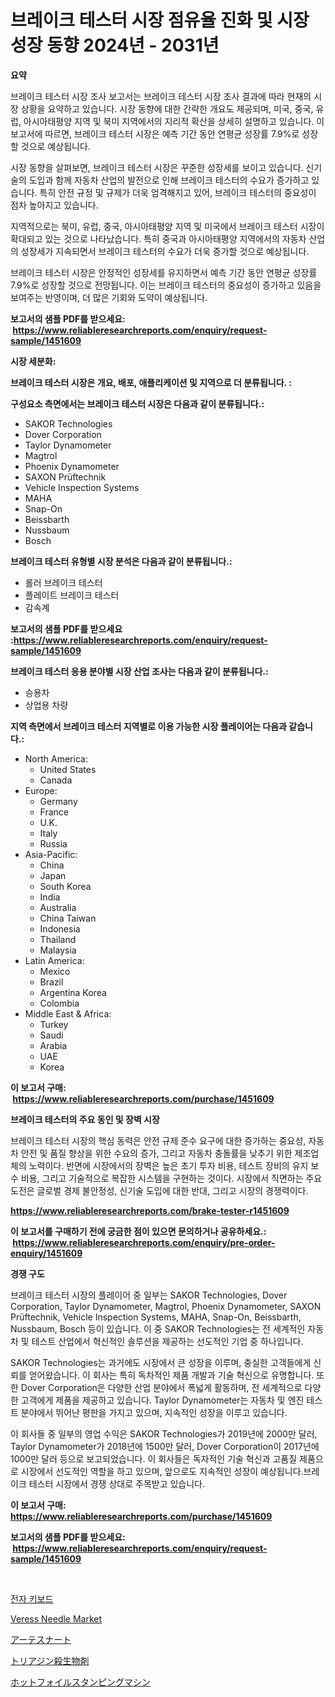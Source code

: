 <p><h1>브레이크 테스터 시장 점유율 진화 및 시장 성장 동향 2024년 - 2031년</h1></p><p><strong>요약</strong></p>
<p><p>브레이크 테스터 시장 조사 보고서는 브레이크 테스터 시장 조사 결과에 따라 현재의 시장 상황을 요약하고 있습니다. 시장 동향에 대한 간략한 개요도 제공되며, 미국, 중국, 유럽, 아시아태평양 지역 및 북미 지역에서의 지리적 확산을 상세히 설명하고 있습니다. 이 보고서에 따르면, 브레이크 테스터 시장은 예측 기간 동안 연평균 성장률 7.9%로 성장할 것으로 예상됩니다.</p><p>시장 동향을 살펴보면, 브레이크 테스터 시장은 꾸준한 성장세를 보이고 있습니다. 신기술의 도입과 함께 자동차 산업의 발전으로 인해 브레이크 테스터의 수요가 증가하고 있습니다. 특히 안전 규정 및 규제가 더욱 엄격해지고 있어, 브레이크 테스터의 중요성이 점차 높아지고 있습니다.</p><p>지역적으로는 북미, 유럽, 중국, 아시아태평양 지역 및 미국에서 브레이크 테스터 시장이 확대되고 있는 것으로 나타났습니다. 특히 중국과 아시아태평양 지역에서의 자동차 산업의 성장세가 지속되면서 브레이크 테스터의 수요가 더욱 증가할 것으로 예상됩니다.</p><p>브레이크 테스터 시장은 안정적인 성장세를 유지하면서 예측 기간 동안 연평균 성장률 7.9%로 성장할 것으로 전망됩니다. 이는 브레이크 테스터의 중요성이 증가하고 있음을 보여주는 반영이며, 더 많은 기회와 도약이 예상됩니다.</p></p>
<p><strong>보고서의 샘플 PDF를 받으세요: &nbsp;<a href="https://www.reliableresearchreports.com/enquiry/request-sample/1451609">https://www.reliableresearchreports.com/enquiry/request-sample/1451609</a></strong></p>
<p><strong>시장 세분화:</strong></p>
<p><strong> 브레이크 테스터 시장은 개요, 배포, 애플리케이션 및 지역으로 더 분류됩니다. :</strong></p>
<p><strong>구성요소 측면에서는 브레이크 테스터 시장은 다음과 같이 분류됩니다.:</strong></p>
<p><ul><li>SAKOR Technologies</li><li>Dover Corporation</li><li>Taylor Dynamometer</li><li>Magtrol</li><li>Phoenix Dynamometer</li><li>SAXON Prüftechnik</li><li>Vehicle Inspection Systems</li><li>MAHA</li><li>Snap-On</li><li>Beissbarth</li><li>Nussbaum</li><li>Bosch</li></ul></p>
<p><strong> 브레이크 테스터 유형별 시장 분석은 다음과 같이 분류됩니다.:</strong></p>
<p><ul><li>롤러 브레이크 테스터</li><li>플레이트 브레이크 테스터</li><li>감속계</li></ul></p>
<p><strong>보고서의 샘플 PDF를 받으세요 :<a href="https://www.reliableresearchreports.com/enquiry/request-sample/1451609">https://www.reliableresearchreports.com/enquiry/request-sample/1451609</a></strong></p>
<p><strong> 브레이크 테스터 응용 분야별 시장 산업 조사는 다음과 같이 분류됩니다.:</strong></p>
<p><ul><li>승용차</li><li>상업용 차량</li></ul></p>
<p><strong>지역 측면에서 브레이크 테스터 지역별로 이용 가능한 시장 플레이어는 다음과 같습니다.:</strong></p>
<p><ul>
    <li>
        North America:
        <ul>
            <li>United States</li>
            <li>Canada</li>
        </ul>
    </li>
    <li>
        Europe:
        <ul>
            <li>Germany</li>
            <li>France</li>
            <li>U.K.</li>
            <li>Italy</li>
            <li>Russia</li>
        </ul>
    </li>
    <li>
        Asia-Pacific:
        <ul>
            <li>China</li>
            <li>Japan</li>
            <li>South Korea</li>
            <li>India</li>
            <li>Australia</li>
            <li>China Taiwan</li>
            <li>Indonesia</li>
            <li>Thailand</li>
            <li>Malaysia</li>
        </ul>
    </li>
    <li>
        Latin America:
        <ul>
            <li>Mexico</li>
            <li>Brazil</li>
            <li>Argentina Korea</li>
            <li>Colombia</li>
        </ul>
    </li>
    <li>
        Middle East & Africa:
        <ul>
            <li>Turkey</li>
            <li>Saudi</li>
            <li>Arabia</li>
            <li>UAE</li>
            <li>Korea</li>
        </ul>
    </li>
    </ul></p>
<p><strong>이 보고서 구매: &nbsp;<a href="https://www.reliableresearchreports.com/purchase/1451609">https://www.reliableresearchreports.com/purchase/1451609</a></strong></p>
<p><strong>브레이크 테스터의 주요 동인 및 장벽 시장</strong></p>
<p><p>브레이크 테스터 시장의 핵심 동력은 안전 규제 준수 요구에 대한 증가하는 중요성, 자동차 안전 및 품질 향상을 위한 수요의 증가, 그리고 자동차 충돌률을 낮추기 위한 제조업체의 노력이다. 반면에 시장에서의 장벽은 높은 초기 투자 비용, 테스트 장비의 유지 보수 비용, 그리고 기술적으로 복잡한 시스템을 구현하는 것이다. 시장에서 직면하는 주요 도전은 글로벌 경제 불안정성, 신기술 도입에 대한 반대, 그리고 시장의 경쟁력이다.</p></p>
<p><strong><a href="https://www.reliableresearchreports.com/brake-tester-r1451609">https://www.reliableresearchreports.com/brake-tester-r1451609</a></strong></p>
<p><strong>이 보고서를 구매하기 전에 궁금한 점이 있으면 문의하거나 공유하세요.: &nbsp;<a href="https://www.reliableresearchreports.com/enquiry/pre-order-enquiry/1451609">https://www.reliableresearchreports.com/enquiry/pre-order-enquiry/1451609</a></strong></p>
<p><strong>경쟁 구도</strong></p>
<p><p>브레이크 테스터 시장의 플레이어 중 일부는 SAKOR Technologies, Dover Corporation, Taylor Dynamometer, Magtrol, Phoenix Dynamometer, SAXON Prüftechnik, Vehicle Inspection Systems, MAHA, Snap-On, Beissbarth, Nussbaum, Bosch 등이 있습니다. 이 중 SAKOR Technologies는 전 세계적인 자동차 및 테스트 산업에서 혁신적인 솔루션을 제공하는 선도적인 기업 중 하나입니다. </p><p>SAKOR Technologies는 과거에도 시장에서 큰 성장을 이루며, 충실한 고객들에게 신뢰를 얻어왔습니다. 이 회사는 특히 독차적인 제품 개발과 기술 혁신으로 유명합니다. 또한 Dover Corporation은 다양한 산업 분야에서 폭넓게 활동하며, 전 세계적으로 다양한 고객에게 제품을 제공하고 있습니다. Taylor Dynamometer는 자동차 및 엔진 테스트 분야에서 뛰어난 평판을 가지고 있으며, 지속적인 성장을 이루고 있습니다.</p><p>이 회사들 중 일부의 영업 수익은 SAKOR Technologies가 2019년에 2000만 달러, Taylor Dynamometer가 2018년에 1500만 달러, Dover Corporation이 2017년에 1000만 달러 등으로 보고되었습니다. 이 회사들은 독자적인 기술 혁신과 고품질 제품으로 시장에서 선도적인 역할을 하고 있으며, 앞으로도 지속적인 성장이 예상됩니다.브레이크 테스터 시장에서 경쟁 상대로 주목받고 있습니다.</p></p>
<p><strong>이 보고서 구매: &nbsp; <a href="https://www.reliableresearchreports.com/purchase/1451609">https://www.reliableresearchreports.com/purchase/1451609</a></strong></p>
<p><strong>보고서의 샘플 PDF를 받으세요: &nbsp;<a href="https://www.reliableresearchreports.com/enquiry/request-sample/1451609">https://www.reliableresearchreports.com/enquiry/request-sample/1451609</a></strong><strong></strong></p>
<p>&nbsp;</p>
<p><p><a href="https://medium.com/@haroldwarren626/%EC%9D%BC%EB%A0%89%ED%8A%B8%EB%A1%9C%EB%8B%89-%ED%82%A4%EB%B3%B4%EB%93%9C-%EC%8B%9C%EC%9E%A5-2031%EB%85%84%EA%B9%8C%EC%A7%80%EC%9D%98-%ED%8A%B8%EB%A0%8C%EB%93%9C-%EC%98%88%EC%B8%A1-%EB%B0%8F-%EA%B2%BD%EC%9F%81-%EB%B6%84%EC%84%9D-7ddc13fcd946">전자 키보드</a></p><p><a href="https://github.com/mbisetmhermsr/Market-Research-Report-List-2/blob/main/veress-needle-market.md">Veress Needle Market</a></p><p><a href="https://github.com/laurenreichert/Market-Research-Report-List-1/blob/main/964765322860.md">アーテスナート</a></p><p><a href="https://github.com/RodHoppe07/Market-Research-Report-List-1/blob/main/873775422861.md">トリアジン殺生物剤</a></p><p><a href="https://medium.com/@camerondowd204/%E3%83%9B%E3%83%83%E3%83%88%E3%83%9B%E3%82%A4%E3%83%AB%E3%82%B9%E3%82%BF%E3%83%B3%E3%83%94%E3%83%B3%E3%82%B0%E3%83%9E%E3%82%B7%E3%83%B3%E5%B8%82%E5%A0%B4-%E5%B8%82%E5%A0%B4cagr-%E5%B8%82%E5%A0%B4%E5%8B%95%E5%90%91-%E3%81%8A%E3%82%88%E3%81%B3%E6%88%90%E9%95%B7%E6%88%A6%E7%95%A5%E3%81%AB%E9%96%A2%E3%81%99%E3%82%8B%E6%B4%9E%E5%AF%9F-83456aaa7af2">ホットフォイルスタンピングマシン</a></p></p>